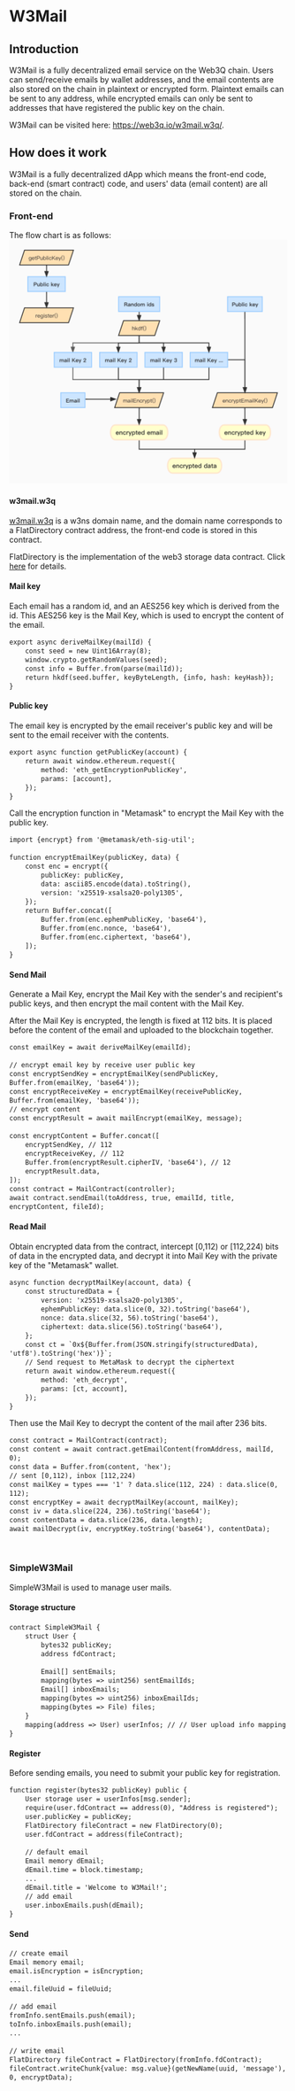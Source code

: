# W3Mail

## Introduction
W3Mail is a fully decentralized email service on the Web3Q chain. Users can send/receive emails by wallet addresses, and the email contents are also stored on the chain in plaintext or encrypted form. Plaintext emails can be sent to any address, while encrypted emails can only be sent to addresses that have registered the public key on the chain.
   
W3Mail can be visited here: https://web3q.io/w3mail.w3q/.


## How does it work
W3Mail is a fully decentralized dApp which means the front-end code, back-end (smart contract) code, and users' data (email content) are all stored on the chain. 

### Front-end
The flow chart is as follows:
![](public/diagram.jpg)

#### w3mail.w3q
[w3mail.w3q](https://web3q.io/w3ns.w3q/#/domains/w3mail.w3q) is a w3ns domain name, and the domain name corresponds to a FlatDirectory contract address, 
the front-end code is stored in this contract.

FlatDirectory is the implementation of the web3 storage data contract. Click [here](https://docs.web3q.io/tutorials/migrate-your-website-to-web3q-in-5-mins) for details.

#### Mail key
Each email has a random id, and an AES256 key which is derived from the id. This AES256 key is the Mail Key, which is used to encrypt the content of the email.
```
export async deriveMailKey(mailId) {
    const seed = new Uint16Array(8);
    window.crypto.getRandomValues(seed);
    const info = Buffer.from(parse(mailId));
    return hkdf(seed.buffer, keyByteLength, {info, hash: keyHash});
}
```

#### Public key
The email key is encrypted by the email receiver's public key and will be sent to the email receiver with the contents.
```
export async function getPublicKey(account) {
    return await window.ethereum.request({
        method: 'eth_getEncryptionPublicKey',
        params: [account],
    });
}
```
Call the encryption function in "Metamask" to encrypt the Mail Key with the public key.
```
import {encrypt} from '@metamask/eth-sig-util';

function encryptEmailKey(publicKey, data) {
    const enc = encrypt({
        publicKey: publicKey,
        data: ascii85.encode(data).toString(),
        version: 'x25519-xsalsa20-poly1305',
    });
    return Buffer.concat([
        Buffer.from(enc.ephemPublicKey, 'base64'),
        Buffer.from(enc.nonce, 'base64'),
        Buffer.from(enc.ciphertext, 'base64'),
    ]);
}
```

#### Send Mail
Generate a Mail Key, encrypt the Mail Key with the sender's and recipient's public keys, and then encrypt the mail content with the Mail Key.

After the Mail Key is encrypted, the length is fixed at 112 bits. It is placed before the content of the email and uploaded to the blockchain together.
```
const emailKey = await deriveMailKey(emailId);

// encrypt email key by receive user public key
const encryptSendKey = encryptEmailKey(sendPublicKey, Buffer.from(emailKey, 'base64'));
const encryptReceiveKey = encryptEmailKey(receivePublicKey, Buffer.from(emailKey, 'base64'));
// encrypt content
const encryptResult = await mailEncrypt(emailKey, message);

const encryptContent = Buffer.concat([
    encryptSendKey, // 112
    encryptReceiveKey, // 112
    Buffer.from(encryptResult.cipherIV, 'base64'), // 12
    encryptResult.data,
]);
const contract = MailContract(controller);
await contract.sendEmail(toAddress, true, emailId, title, encryptContent, fileId);
```

#### Read Mail
Obtain encrypted data from the contract, intercept [0,112) or [112,224) bits of data in the encrypted data, and decrypt it into Mail Key with the private key of the "Metamask" wallet.
```
async function decryptMailKey(account, data) {
    const structuredData = {
        version: 'x25519-xsalsa20-poly1305',
        ephemPublicKey: data.slice(0, 32).toString('base64'),
        nonce: data.slice(32, 56).toString('base64'),
        ciphertext: data.slice(56).toString('base64'),
    };
    const ct = `0x${Buffer.from(JSON.stringify(structuredData), 'utf8').toString('hex')}`;
    // Send request to MetaMask to decrypt the ciphertext
    return await window.ethereum.request({
        method: 'eth_decrypt',
        params: [ct, account],
    });
}
```
Then use the Mail Key to decrypt the content of the mail after 236 bits.
```
const contract = MailContract(contract);
const content = await contract.getEmailContent(fromAddress, mailId, 0);
const data = Buffer.from(content, 'hex');
// sent [0,112), inbox [112,224)
const mailKey = types === '1' ? data.slice(112, 224) : data.slice(0, 112);
const encryptKey = await decryptMailKey(account, mailKey);
const iv = data.slice(224, 236).toString('base64');
const contentData = data.slice(236, data.length);
await mailDecrypt(iv, encryptKey.toString('base64'), contentData);
```
<br>


### SimpleW3Mail
SimpleW3Mail is used to manage user mails.

#### Storage structure
```
contract SimpleW3Mail {
    struct User {
        bytes32 publicKey;
        address fdContract;
    
        Email[] sentEmails;
        mapping(bytes => uint256) sentEmailIds;
        Email[] inboxEmails;
        mapping(bytes => uint256) inboxEmailIds;
        mapping(bytes => File) files;
    }
    mapping(address => User) userInfos; // // User upload info mapping
}
```

#### Register
Before sending emails, you need to submit your public key for registration.
```
function register(bytes32 publicKey) public {
    User storage user = userInfos[msg.sender];
    require(user.fdContract == address(0), "Address is registered");
    user.publicKey = publicKey;
    FlatDirectory fileContract = new FlatDirectory(0);
    user.fdContract = address(fileContract);

    // default email
    Email memory dEmail;
    dEmail.time = block.timestamp;
    ...
    dEmail.title = 'Welcome to W3Mail!';
    // add email
    user.inboxEmails.push(dEmail);
}
```

#### Send
```
// create email
Email memory email;
email.isEncryption = isEncryption;
...
email.fileUuid = fileUuid;

// add email
fromInfo.sentEmails.push(email);
toInfo.inboxEmails.push(email);
...

// write email
FlatDirectory fileContract = FlatDirectory(fromInfo.fdContract);
fileContract.writeChunk{value: msg.value}(getNewName(uuid, 'message'), 0, encryptData);
```
